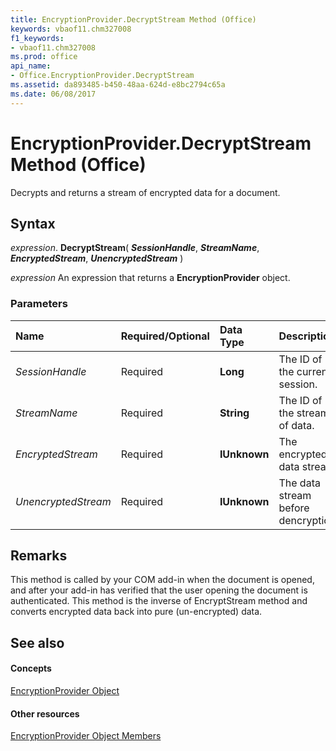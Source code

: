 ```yaml
---
title: EncryptionProvider.DecryptStream Method (Office)
keywords: vbaof11.chm327008
f1_keywords:
- vbaof11.chm327008
ms.prod: office
api_name:
- Office.EncryptionProvider.DecryptStream
ms.assetid: da893485-b450-48aa-624d-e8bc2794c65a
ms.date: 06/08/2017
---
```



# EncryptionProvider.DecryptStream Method (Office)

Decrypts and returns a stream of encrypted data for a document.


## Syntax

 _expression_. **DecryptStream**( **_SessionHandle_**, **_StreamName_**, **_EncryptedStream_**, **_UnencryptedStream_** )

 _expression_ An expression that returns a **EncryptionProvider** object.


### Parameters



|**Name**|**Required/Optional**|**Data Type**|**Description**|
|:-----|:-----|:-----|:-----|
| _SessionHandle_|Required|**Long**|The ID of the current session.|
| _StreamName_|Required|**String**|The ID of the stream of data.|
| _EncryptedStream_|Required|**IUnknown**|The encrypted data stream.|
| _UnencryptedStream_|Required|**IUnknown**|The data stream before dencryption.|

## Remarks

This method is called by your COM add-in when the document is opened, and after your add-in has verified that the user opening the document is authenticated. This method is the inverse of EncryptStream method and converts encrypted data back into pure (un-encrypted) data. 


## See also


#### Concepts


[EncryptionProvider Object](encryptionprovider-object-office.md)
#### Other resources


[EncryptionProvider Object Members](encryptionprovider-members-office.md)

